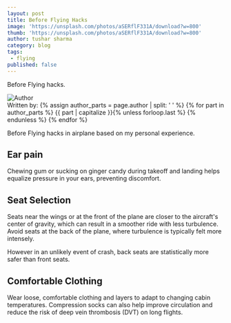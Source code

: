 ```yaml
---
layout: post
title: Before Flying Hacks
image: 'https://unsplash.com/photos/aSERflF331A/download?w=800'
thumb: 'https://unsplash.com/photos/aSERflF331A/download?w=800'
author: tushar sharma
category: blog
tags:
 - flying
published: false
---
```


Before Flying hacks.<!-- truncate_here -->

<div class="author-info">
  <div class="author-image">
     <img src="{{ root_url }}/img/{{ page.author | replace: ' ', '_' | append: '.jpg' }}" alt="Author">
  </div>
  <span class="author-name">Written by: 
    {% assign author_parts = page.author | split: ' ' %}
    {% for part in author_parts %}
      {{ part | capitalize }}{% unless forloop.last %} {% endunless %}
    {% endfor %}
  </span>
</div>

Before Flying hacks in airplane based on my personal experience.

## Ear pain

Chewing gum or sucking on ginger candy during takeoff and landing helps equalize pressure in your ears, preventing discomfort.  

## Seat Selection

Seats near the wings or at the front of the plane are closer to the aircraft's center of gravity, which can result in a smoother ride with less turbulence. Avoid seats at the back of the plane, where turbulence is typically felt more intensely.

However in an unlikely event of crash, back seats are statistically more safer than front seats.

##  Comfortable Clothing

Wear loose, comfortable clothing and layers to adapt to changing cabin temperatures. Compression socks can also help improve circulation and reduce the risk of deep vein thrombosis (DVT) on long flights.
